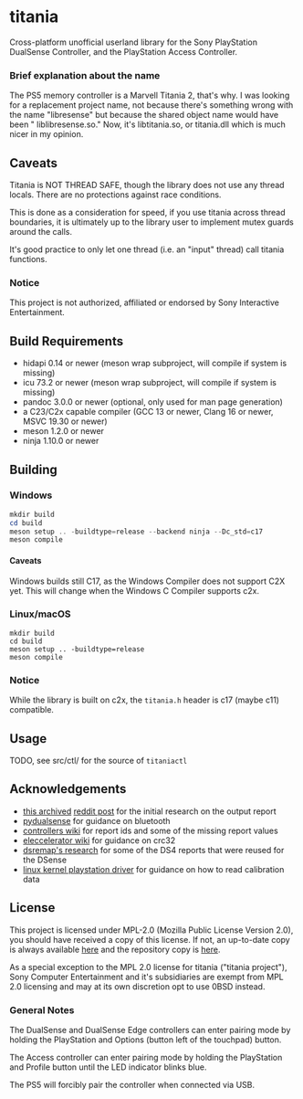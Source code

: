 # titania

Cross-platform unofficial userland library for the Sony PlayStation DualSense Controller, and the PlayStation Access
Controller.

### Brief explanation about the name

The PS5 memory controller is a Marvell Titania 2, that's why. I was looking for a replacement project name, not because
there's something wrong with the name "libresense" but because the shared object name would have been "
liblibresense.so." Now, it's libtitania.so, or titania.dll which is much nicer in my opinion.

## Caveats

Titania is NOT THREAD SAFE, though the library does not use any thread locals. There are no protections against race
conditions.

This is done as a consideration for speed, if you use titania across thread boundaries, it is ultimately up to the
library user to implement mutex guards around the calls.

It's good practice to only let one thread (i.e. an "input" thread) call titania functions.

### Notice

This project is not authorized, affiliated or endorsed by Sony Interactive Entertainment.

## Build Requirements

- hidapi 0.14 or newer (meson wrap subproject, will compile if system is missing)
- icu 73.2 or newer (meson wrap subproject, will compile if system is missing)
- pandoc 3.0.0 or newer (optional, only used for man page generation)
- a C23/C2x capable compiler (GCC 13 or newer, Clang 16 or newer, MSVC 19.30 or newer)
- meson 1.2.0 or newer
- ninja 1.10.0 or newer

## Building

### Windows

```powershell
mkdir build
cd build
meson setup .. -buildtype=release --backend ninja --Dc_std=c17
meson compile
```

#### Caveats

Windows builds still C17, as the Windows Compiler does not support C2X yet.
This will change when the Windows C Compiler supports c2x.

### Linux/macOS

```shell
mkdir build
cd build
meson setup .. -buildtype=release
meson compile
```

### Notice

While the library is built on c2x, the `titania.h` header is c17 (maybe c11) compatible.

## Usage

TODO, see src/ctl/ for the source of `titaniactl`

## Acknowledgements

- [this archived](https://gist.github.com/stealth-alex/10a8e7cc6027b78fa18a7f48a0d3d1e4) [reddit post](https://www.reddit.com/r/gamedev/comments/jumvi5/dualsense_haptics_leds_and_more_hid_output_report/)
  for the initial research on the output report
- [pydualsense](https://github.com/flok/pydualsense) for guidance on bluetooth
- [controllers wiki](https://controllers.fandom.com/wiki/Sony_DualSense) for report ids and some of the missing report
  values
- [eleccelerator wiki](https://eleccelerator.com/wiki/index.php?title=DualShock_4) for guidance on crc32
- [dsremap's research](https://dsremap.readthedocs.io/en/latest/reverse.html) for some of the DS4 reports that were
  reused for the DSense
- [linux kernel playstation driver](https://github.com/torvalds/linux/blob/master/drivers/hid/hid-playstation.c) for
  guidance on how to read calibration data

## License

This project is licensed under MPL-2.0 (Mozilla Public License Version 2.0), you should have received a copy of this
license. If not, an up-to-date copy is always available [here](https://www.mozilla.org/en-US/MPL/2.0/) and the
repository copy is [here](https://nothg.chronovore.dev/library/titania/tree/LICENSE).

As a special exception to the MPL 2.0 license for titania ("titania project"), Sony Computer Entertainment and it's
subsidiaries are exempt from MPL 2.0 licensing and may at its own discretion opt to use 0BSD instead.

### General Notes

The DualSense and DualSense Edge controllers can enter pairing mode by holding the PlayStation and Options (button left
of the touchpad) button.

The Access controller can enter pairing mode by holding the PlayStation and Profile button until the LED indicator
blinks blue.

The PS5 will forcibly pair the controller when connected via USB.
